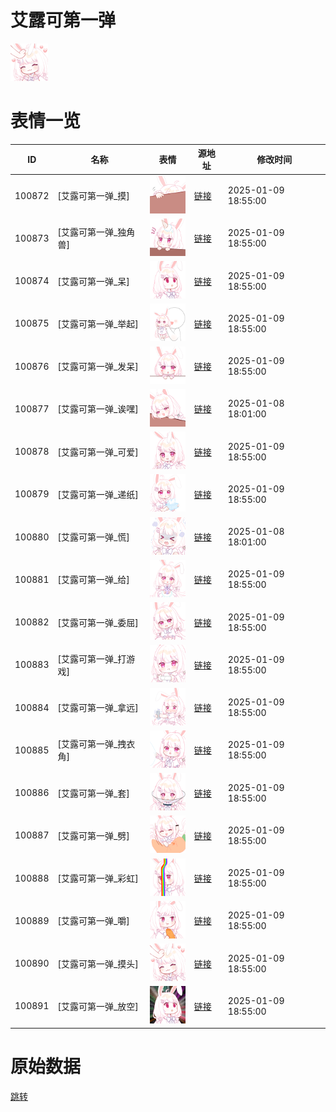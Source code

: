 # 艾露可第一弹

<img src="./cover.png" height="60" alt="cover" />

# 表情一览

|ID|名称|表情|源地址|修改时间|
|----|----|----|----|----|
|100872|[艾露可第一弹_摸]|<img src="./pic/100872_%5B艾露可第一弹_摸%5D.png" height="60" alt="摸"/>|[链接](https://i0.hdslb.com/bfs/garb/29272d6153fce8f27595eaf385c551f5ea134f05.png)|2025-01-09 18:55:00|
|100873|[艾露可第一弹_独角兽]|<img src="./pic/100873_%5B艾露可第一弹_独角兽%5D.png" height="60" alt="独角兽"/>|[链接](https://i0.hdslb.com/bfs/garb/f5028ef8bbff76b55d3d9e7d97c41d951e586c71.png)|2025-01-09 18:55:00|
|100874|[艾露可第一弹_呆]|<img src="./pic/100874_%5B艾露可第一弹_呆%5D.png" height="60" alt="呆"/>|[链接](https://i0.hdslb.com/bfs/garb/a4d62c990b6c417c77fab63e6e4479f2db291b89.png)|2025-01-09 18:55:00|
|100875|[艾露可第一弹_举起]|<img src="./pic/100875_%5B艾露可第一弹_举起%5D.png" height="60" alt="举起"/>|[链接](https://i0.hdslb.com/bfs/garb/1f1efede27d7e448c6f68b202e5c65a095e5d9d6.png)|2025-01-09 18:55:00|
|100876|[艾露可第一弹_发呆]|<img src="./pic/100876_%5B艾露可第一弹_发呆%5D.png" height="60" alt="发呆"/>|[链接](https://i0.hdslb.com/bfs/garb/b64236a49e7c2e3cdb92b27ee75579ba1234936a.png)|2025-01-09 18:55:00|
|100877|[艾露可第一弹_诶嘿]|<img src="./pic/100877_%5B艾露可第一弹_诶嘿%5D.png" height="60" alt="诶嘿"/>|[链接](https://i0.hdslb.com/bfs/garb/efcefb5cf93865b79c98be2e65471fa33bc1b647.png)|2025-01-08 18:01:00|
|100878|[艾露可第一弹_可爱]|<img src="./pic/100878_%5B艾露可第一弹_可爱%5D.png" height="60" alt="可爱"/>|[链接](https://i0.hdslb.com/bfs/garb/c4cfd8b11d277b25dee1f3144ee73ba015a66e9e.png)|2025-01-09 18:55:00|
|100879|[艾露可第一弹_递纸]|<img src="./pic/100879_%5B艾露可第一弹_递纸%5D.png" height="60" alt="递纸"/>|[链接](https://i0.hdslb.com/bfs/garb/992d7d022dcbcd2d73f03fafc1f0f6546fd45fed.png)|2025-01-09 18:55:00|
|100880|[艾露可第一弹_慌]|<img src="./pic/100880_%5B艾露可第一弹_慌%5D.png" height="60" alt="慌"/>|[链接](https://i0.hdslb.com/bfs/garb/b9ea08ac309384065d2b12b38dc18b1bff23a5a4.png)|2025-01-08 18:01:00|
|100881|[艾露可第一弹_给]|<img src="./pic/100881_%5B艾露可第一弹_给%5D.png" height="60" alt="给"/>|[链接](https://i0.hdslb.com/bfs/garb/e29b19c07aa23215f6cd3ff7745e92ee32b4a6a4.png)|2025-01-09 18:55:00|
|100882|[艾露可第一弹_委屈]|<img src="./pic/100882_%5B艾露可第一弹_委屈%5D.png" height="60" alt="委屈"/>|[链接](https://i0.hdslb.com/bfs/garb/5905a0d26282bae06a9ffe8d0e75dfafad7536b6.png)|2025-01-09 18:55:00|
|100883|[艾露可第一弹_打游戏]|<img src="./pic/100883_%5B艾露可第一弹_打游戏%5D.png" height="60" alt="打游戏"/>|[链接](https://i0.hdslb.com/bfs/garb/933ff468662ce51855fb7999df8b1ab5024e338e.png)|2025-01-09 18:55:00|
|100884|[艾露可第一弹_拿远]|<img src="./pic/100884_%5B艾露可第一弹_拿远%5D.png" height="60" alt="拿远"/>|[链接](https://i0.hdslb.com/bfs/garb/e0ba6813eedd11ae598e5d9e303d3836fef14f60.png)|2025-01-09 18:55:00|
|100885|[艾露可第一弹_拽衣角]|<img src="./pic/100885_%5B艾露可第一弹_拽衣角%5D.png" height="60" alt="拽衣角"/>|[链接](https://i0.hdslb.com/bfs/garb/274e52495475ca0971ddfb736767703679cf2b15.png)|2025-01-09 18:55:00|
|100886|[艾露可第一弹_套]|<img src="./pic/100886_%5B艾露可第一弹_套%5D.png" height="60" alt="套"/>|[链接](https://i0.hdslb.com/bfs/garb/9b6243291483e7ee4c6f448f5fff851345df89a5.png)|2025-01-09 18:55:00|
|100887|[艾露可第一弹_劈]|<img src="./pic/100887_%5B艾露可第一弹_劈%5D.png" height="60" alt="劈"/>|[链接](https://i0.hdslb.com/bfs/garb/28d02e0e68a7962999d345c660f14a6b4044a0c9.png)|2025-01-09 18:55:00|
|100888|[艾露可第一弹_彩虹]|<img src="./pic/100888_%5B艾露可第一弹_彩虹%5D.png" height="60" alt="彩虹"/>|[链接](https://i0.hdslb.com/bfs/garb/60b7891b1d0b4b7cd7a814a5d56ad5da7d6c75fb.png)|2025-01-09 18:55:00|
|100889|[艾露可第一弹_嚼]|<img src="./pic/100889_%5B艾露可第一弹_嚼%5D.png" height="60" alt="嚼"/>|[链接](https://i0.hdslb.com/bfs/garb/97b4c8e7d0bd25e3363a79037dc1af04e8a6ffe0.png)|2025-01-09 18:55:00|
|100890|[艾露可第一弹_摸头]|<img src="./pic/100890_%5B艾露可第一弹_摸头%5D.png" height="60" alt="摸头"/>|[链接](https://i0.hdslb.com/bfs/garb/53d543c5a2f3e52ba33fafbca4478c2376a394d9.png)|2025-01-09 18:55:00|
|100891|[艾露可第一弹_放空]|<img src="./pic/100891_%5B艾露可第一弹_放空%5D.png" height="60" alt="放空"/>|[链接](https://i0.hdslb.com/bfs/garb/49faf1edc84ef671014fb95509dc935b0f9444ad.png)|2025-01-09 18:55:00|

# 原始数据

[跳转](./raw.json)

